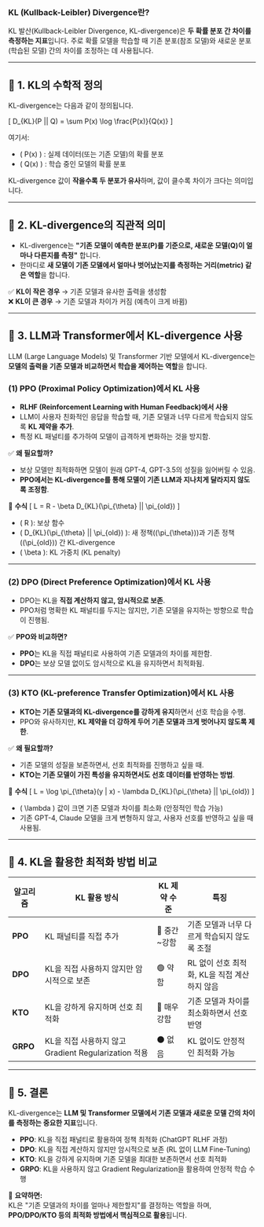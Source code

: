 ### **KL (Kullback-Leibler) Divergence란?**
KL 발산(Kullback-Leibler Divergence, KL-divergence)은 **두 확률 분포 간 차이를 측정하는 지표**입니다. 주로 확률 모델을 학습할 때 기존 분포(참조 모델)와 새로운 분포(학습된 모델) 간의 차이를 조정하는 데 사용됩니다.

---

## 🔹 **1. KL의 수학적 정의**
KL-divergence는 다음과 같이 정의됩니다.

\[
D_{KL}(P || Q) = \sum P(x) \log \frac{P(x)}{Q(x)}
\]

여기서:
- \( P(x) \) : 실제 데이터(또는 기존 모델)의 확률 분포
- \( Q(x) \) : 학습 중인 모델의 확률 분포

KL-divergence 값이 **작을수록 두 분포가 유사**하며, 값이 클수록 차이가 크다는 의미입니다.

---

## 🔹 **2. KL-divergence의 직관적 의미**
- KL-divergence는 **"기존 모델이 예측한 분포(P)를 기준으로, 새로운 모델(Q)이 얼마나 다른지를 측정"** 합니다.
- 한마디로 **새 모델이 기존 모델에서 얼마나 벗어났는지를 측정하는 거리(metric) 같은 역할**을 합니다.

✅ **KL이 작은 경우** → 기존 모델과 유사한 출력을 생성함  
❌ **KL이 큰 경우** → 기존 모델과 차이가 커짐 (예측이 크게 바뀜)

---

## 🔹 **3. LLM과 Transformer에서 KL-divergence 사용**
LLM (Large Language Models) 및 Transformer 기반 모델에서 KL-divergence는 **모델의 출력을 기존 모델과 비교하면서 학습을 제어하는 역할**을 합니다.

### **(1) PPO (Proximal Policy Optimization)에서 KL 사용**
- **RLHF (Reinforcement Learning with Human Feedback)에서 사용**
- LLM이 사용자 친화적인 응답을 학습할 때, 기존 모델과 너무 다르게 학습되지 않도록 **KL 제약을 추가**.
- 특정 KL 패널티를 추가하여 모델이 급격하게 변화하는 것을 방지함.

✅ **왜 필요할까?**
- 보상 모델만 최적화하면 모델이 원래 GPT-4, GPT-3.5의 성질을 잃어버릴 수 있음.
- **PPO에서는 KL-divergence를 통해 모델이 기존 LLM과 지나치게 달라지지 않도록 조정함**.

📌 **수식**
\[
L = R - \beta D_{KL}(\pi_{\theta} || \pi_{old})
\]
- \( R \): 보상 함수
- \( D_{KL}(\pi_{\theta} || \pi_{old}) \): 새 정책(\(\pi_{\theta}\))과 기존 정책(\(\pi_{old}\)) 간 KL-divergence
- \( \beta \): KL 가중치 (KL penalty)

---

### **(2) DPO (Direct Preference Optimization)에서 KL 사용**
- DPO는 KL을 **직접 계산하지 않고, 암시적으로 보존**.
- PPO처럼 명확한 KL 패널티를 두지는 않지만, 기존 모델을 유지하는 방향으로 학습이 진행됨.

✅ **PPO와 비교하면?**
- **PPO**는 KL을 직접 패널티로 사용하여 기존 모델과의 차이를 제한함.
- **DPO**는 보상 모델 없이도 암시적으로 KL을 유지하면서 최적화됨.

---

### **(3) KTO (KL-preference Transfer Optimization)에서 KL 사용**
- **KTO는 기존 모델과의 KL-divergence를 강하게 유지**하면서 선호 학습을 수행.
- PPO와 유사하지만, **KL 제약을 더 강하게 두어 기존 모델과 크게 벗어나지 않도록 제한**.

✅ **왜 필요할까?**
- 기존 모델의 성질을 보존하면서, 선호 최적화를 진행하고 싶을 때.
- **KTO는 기존 모델이 가진 특성을 유지하면서도 선호 데이터를 반영하는 방법**.

📌 **수식**
\[
L = \log \pi_{\theta}(y | x) - \lambda D_{KL}(\pi_{\theta} || \pi_{old})
\]
- \( \lambda \) 값이 크면 기존 모델과 차이를 최소화 (안정적인 학습 가능)
- 기존 GPT-4, Claude 모델을 크게 변형하지 않고, 사용자 선호를 반영하고 싶을 때 사용됨.

---

## 🔹 **4. KL을 활용한 최적화 방법 비교**
| 알고리즘 | KL 활용 방식 | KL 제약 수준 | 특징 |
|----------|-------------|------------|------|
| **PPO** | KL 패널티를 직접 추가 | 🔵 중간~강함 | 기존 모델과 너무 다르게 학습되지 않도록 조절 |
| **DPO** | KL을 직접 사용하지 않지만 암시적으로 보존 | 🟢 약함 | RL 없이 선호 최적화, KL을 직접 계산하지 않음 |
| **KTO** | KL을 강하게 유지하며 선호 최적화 | 🔴 매우 강함 | 기존 모델과 차이를 최소화하면서 선호 반영 |
| **GRPO** | KL을 직접 사용하지 않고 Gradient Regularization 적용 | ⚫ 없음 | KL 없이도 안정적인 최적화 가능 |

---

## 🔹 **5. 결론**
KL-divergence는 **LLM 및 Transformer 모델에서 기존 모델과 새로운 모델 간의 차이를 측정하는 중요한 지표**입니다.

- **PPO**: KL을 직접 패널티로 활용하여 정책 최적화 (ChatGPT RLHF 과정)
- **DPO**: KL을 직접 계산하지 않지만 암시적으로 보존 (RL 없이 LLM Fine-Tuning)
- **KTO**: KL을 강하게 유지하며 기존 모델을 최대한 보존하면서 선호 최적화
- **GRPO**: KL을 사용하지 않고 Gradient Regularization을 활용하여 안정적 학습 수행

🚀 **요약하면:**  
KL은 "기존 모델과의 차이를 얼마나 제한할지"를 결정하는 역할을 하며, **PPO/DPO/KTO 등의 최적화 방법에서 핵심적으로 활용**됩니다.
